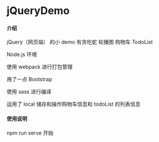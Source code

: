 # jQueryDemo

#### 介绍

jQuery（网页端） 的小 demo 有贪吃蛇 轮播图 购物车 TodoList

Node.js 环境

使用 webpack 进行打包管理

用了一点 Bootstrap

使用 sass 进行编译

运用了 local 储存和操作购物车信息和 todoList 的列表信息

#### 使用说明

npm run serve 开始
